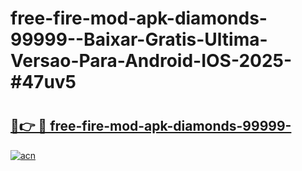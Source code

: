 # free-fire-mod-apk-diamonds-99999--Baixar-Gratis-Ultima-Versao-Para-Android-IOS-2025-#47uv5

# <h2><a href="https://ainizakaria.my?title=free-fire-mod-apk-diamonds-99999-&ref=25M">🔗👉 🔴 free-fire-mod-apk-diamonds-99999-</a></h2>

[![acn](https://github.com/user-attachments/assets/0f9c940e-d8b0-45ae-aac7-cd30a18b3e1c)](https://ainizakaria.my?title=free-fire-mod-apk-diamonds-99999-&ref=25M)

